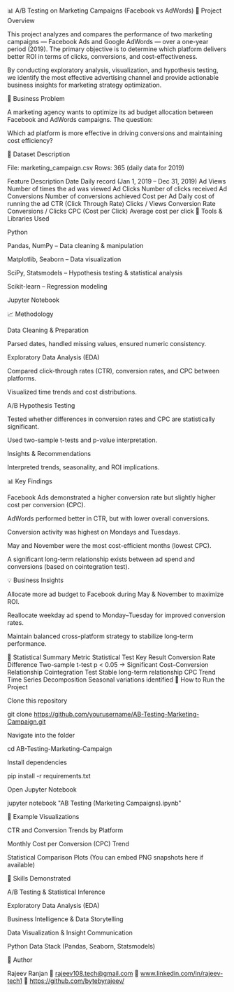 📊 A/B Testing on Marketing Campaigns (Facebook vs AdWords)
🧠 Project Overview

This project analyzes and compares the performance of two marketing campaigns — Facebook Ads and Google AdWords — over a one-year period (2019).
The primary objective is to determine which platform delivers better ROI in terms of clicks, conversions, and cost-effectiveness.

By conducting exploratory analysis, visualization, and hypothesis testing, we identify the most effective advertising channel and provide actionable business insights for marketing strategy optimization.

🎯 Business Problem

A marketing agency wants to optimize its ad budget allocation between Facebook and AdWords campaigns.
The question:

Which ad platform is more effective in driving conversions and maintaining cost efficiency?

🧾 Dataset Description

File: marketing_campaign.csv
Rows: 365 (daily data for 2019)

Feature	Description
Date	Daily record (Jan 1, 2019 – Dec 31, 2019)
Ad Views	Number of times the ad was viewed
Ad Clicks	Number of clicks received
Ad Conversions	Number of conversions achieved
Cost per Ad	Daily cost of running the ad
CTR (Click Through Rate)	Clicks / Views
Conversion Rate	Conversions / Clicks
CPC (Cost per Click)	Average cost per click
🧩 Tools & Libraries Used

Python

Pandas, NumPy – Data cleaning & manipulation

Matplotlib, Seaborn – Data visualization

SciPy, Statsmodels – Hypothesis testing & statistical analysis

Scikit-learn – Regression modeling

Jupyter Notebook

📈 Methodology

Data Cleaning & Preparation

Parsed dates, handled missing values, ensured numeric consistency.

Exploratory Data Analysis (EDA)

Compared click-through rates (CTR), conversion rates, and CPC between platforms.

Visualized time trends and cost distributions.

A/B Hypothesis Testing

Tested whether differences in conversion rates and CPC are statistically significant.

Used two-sample t-tests and p-value interpretation.

Insights & Recommendations

Interpreted trends, seasonality, and ROI implications.

📊 Key Findings

Facebook Ads demonstrated a higher conversion rate but slightly higher cost per conversion (CPC).

AdWords performed better in CTR, but with lower overall conversions.

Conversion activity was highest on Mondays and Tuesdays.

May and November were the most cost-efficient months (lowest CPC).

A significant long-term relationship exists between ad spend and conversions (based on cointegration test).

💡 Business Insights

Allocate more ad budget to Facebook during May & November to maximize ROI.

Reallocate weekday ad spend to Monday–Tuesday for improved conversion rates.

Maintain balanced cross-platform strategy to stabilize long-term performance.

🧮 Statistical Summary
Metric	Statistical Test	Key Result
Conversion Rate Difference	Two-sample t-test	p < 0.05 → Significant
Cost–Conversion Relationship	Cointegration Test	Stable long-term relationship
CPC Trend	Time Series Decomposition	Seasonal variations identified
🧰 How to Run the Project

Clone this repository

git clone https://github.com/yourusername/AB-Testing-Marketing-Campaign.git


Navigate into the folder

cd AB-Testing-Marketing-Campaign


Install dependencies

pip install -r requirements.txt


Open Jupyter Notebook

jupyter notebook "AB Testing (Marketing Campaigns).ipynb"

📸 Example Visualizations

CTR and Conversion Trends by Platform

Monthly Cost per Conversion (CPC) Trend

Statistical Comparison Plots
(You can embed PNG snapshots here if available)

🚀 Skills Demonstrated

A/B Testing & Statistical Inference

Exploratory Data Analysis (EDA)

Business Intelligence & Data Storytelling

Data Visualization & Insight Communication

Python Data Stack (Pandas, Seaborn, Statsmodels)

🧾 Author

Rajeev Ranjan
📧 rajeev108.tech@gmail.com
🔗 www.linkedin.com/in/rajeev-tech1
📂 https://github.com/bytebyrajeev/
